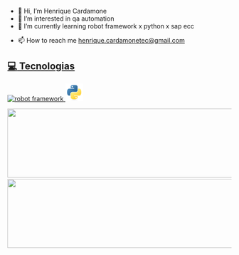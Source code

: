 - 👋 Hi, I’m Henrique Cardamone
- 👀 I’m interested in qa automation
- 🌱 I’m currently learning robot framework x python x sap ecc
<!-- - 💞️ I’m looking to collaborate on ... -->
- 📫 How to reach me henrique.cardamonetec@gmail.com

<h2 dir="auto"><a id="user-content--tecnologias" class="anchor" aria-hidden="true" href="#-tecnologias">
<g-emoji class="g-emoji" alias="computer" fallback-src="https://github.githubassets.com/images/icons/emoji/unicode/1f4bb.png">💻</g-emoji> Tecnologias</h2>
<p align="left" dir="auto"> <a href="https://robotframework.org/" rel="nofollow"> 
<img src="https://camo.githubusercontent.com/7deda4901a446c74e93e7fd33bea431495932e49d60414ed5be8ee84c447f779/68747470733a2f2f75706c6f61642e77696b696d656469612e6f72672f77696b6970656469612f636f6d6d6f6e732f652f65342f526f626f742d6672616d65776f726b2d6c6f676f2e706e67" alt="robot framework" width="40" height="40" data-canonical-src="https://upload.wikimedia.org/wikipedia/commons/e/e4/Robot-framework-logo.png" style="max-width: 100%;"> </a> 
<a href="https://www.docker.com/" rel="nofollow"> </a><a href="https://www.python.org" rel="nofollow"> 
<img src="https://raw.githubusercontent.com/devicons/devicon/master/icons/python/python-original.svg" alt="python" width="40" height="40" style="max-width: 100%;"> </a>
</p>
<div>
<a href="https://github.com/hcardamone">
<p align="left" dir="auto"> <img src="https://github-readme-stats.vercel.app/api/top-langs/?username=hcardamone&layout=compact&langs_count=7&theme=dracula" width="667" height="155" style="max-width: 100%;"/>
<img src="https://github-readme-stats.vercel.app/api?username=hcardamone&show_icons=true&theme=dracula&include_all_commits=true&count_private=true" width="667" height="155" style="max-width: 100%;"/>
</div>
<!---
hcardamone/hcardamone is a ✨ special ✨ repository because its `README.md` (this file) appears on your GitHub profile.
You can click the Preview link to take a look at your changes.
--->
